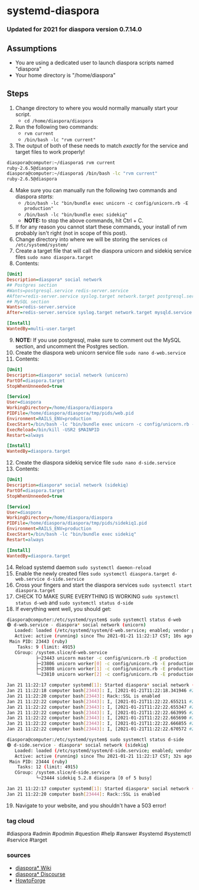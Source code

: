 # systemd-diaspora

### Updated for 2021 for diaspora version 0.7.14.0

## Assumptions

- You are using a dedicated user to launch diaspora scripts named "diaspora"
- Your home directory is "/home/diaspora"

## Steps

1. Change directory to where you would normally manually start your script. 
    - `cd /home/diaspora/diaspora`
2. Run the following two commands:
    - `rvm current`
    - `/bin/bash -lc "rvm current"`
3. The output of both of these needs to match _exactly_ for the service and target files to work properly!
```bash
diaspora@computer:~/diaspora$ rvm current
ruby-2.6.5@diaspora
diaspora@computer:~/diaspora$ /bin/bash -lc "rvm current"
ruby-2.6.5@diaspora
```
4. Make sure you can manually run the following two commands and diaspora _starts_:
    - `/bin/bash -lc "bin/bundle exec unicorn -c config/unicorn.rb -E production"`
    - `/bin/bash -lc "bin/bundle exec sidekiq"`
    - **NOTE:** to stop the above commands, hit Ctrl + C.
5. If for any reason you cannot start these commands, your install of rvm probably isn't right (not in scope of this post).
6. Change directory into where we will be storing the services `cd /etc/systemd/system/`
7. Create a target file that will call the diaspora unicorn and sidekiq service files `sudo nano diaspora.target`
8. Contents:
```ini
[Unit]
Description=diaspora* social network
## Postgres section
#Wants=postgresql.service redis-server.service
#After=redis-server.service syslog.target network.target postgresql.service
## MySQL section
Wants=redis-server.service
After=redis-server.service syslog.target network.target mysqld.service

[Install]
WantedBy=multi-user.target
```
9. **NOTE:** If you use postgresql, make sure to comment out the MySQL section, and uncomment the Postgres section.
10. Create the diaspora web unicorn service file `sudo nano d-web.service`
11. Contents:
```ini
[Unit]
Description=diaspora* social network (unicorn)
PartOf=diaspora.target
StopWhenUnneeded=true

[Service]
User=diaspora
WorkingDirectory=/home/diaspora/diaspora
PIDFile=/home/diaspora/diaspora/tmp/pids/web.pid
Environment=RAILS_ENV=production
ExecStart=/bin/bash -lc "bin/bundle exec unicorn -c config/unicorn.rb -E production"
ExecReload=/bin/kill -USR2 $MAINPID
Restart=always

[Install]
WantedBy=diaspora.target
```
12. Create the diaspora sidekiq service file `sudo nano d-side.service`
13. Contents:
```ini
[Unit]
Description=diaspora* social network (sidekiq)
PartOf=diaspora.target
StopWhenUnneeded=true

[Service]
User=diaspora
WorkingDirectory=/home/diaspora/diaspora
PIDFile=/home/diaspora/diaspora/tmp/pids/sidekiq1.pid
Environment=RAILS_ENV=production
ExecStart=/bin/bash -lc "bin/bundle exec sidekiq"
Restart=always

[Install]
WantedBy=diaspora.target
```
14. Reload systemd daemon `sudo systemctl daemon-reload`
15. Enable the newly created files `sudo systemctl diaspora.target d-web.service d-side.service`
16. Cross your fingers and start the diaspora services `sudo systemctl start diaspora.target`
17. CHECK TO MAKE SURE EVERYTHING IS WORKING `sudo systemctl status d-web` and `sudo systemctl status d-side`
18. If everything went well, you should get:
```bash
diaspora@computer:/etc/systemd/system$ sudo systemctl status d-web
🟢 d-web.service - diaspora* social network (unicorn)
   Loaded: loaded (/etc/systemd/system/d-web.service; enabled; vendor preset: enabled)
   Active: active (running) since Thu 2021-01-21 11:22:17 CST; 10s ago
 Main PID: 23443 (ruby)
    Tasks: 9 (limit: 4915)
   CGroup: /system.slice/d-web.service
           ├─23443 unicorn master -c config/unicorn.rb -E production
           ├─23806 unicorn worker[0] -c config/unicorn.rb -E production
           ├─23808 unicorn worker[1] -c config/unicorn.rb -E production
           └─23810 unicorn worker[2] -c config/unicorn.rb -E production

Jan 21 11:22:17 computer systemd[1]: Started diaspora* social network (unicorn).
Jan 21 11:22:18 computer bash[23443]: I, [2021-01-21T11:22:18.341946 #23443]  INFO -- : Refreshing Gem list
Jan 21 11:22:20 computer bash[23443]: Rack::SSL is enabled
Jan 21 11:22:22 computer bash[23443]: I, [2021-01-21T11:22:22.655211 #23443]  INFO -- : unlinking existing socket=/home/diaspora/diaspora/tmp/diaspora.sock
Jan 21 11:22:22 computer bash[23443]: I, [2021-01-21T11:22:22.655347 #23443]  INFO -- : listening on addr=/home/diaspora/diaspora/tmp/diaspora.sock fd=10
Jan 21 11:22:22 computer bash[23443]: I, [2021-01-21T11:22:22.663995 #23806]  INFO -- : worker=0 ready
Jan 21 11:22:22 computer bash[23443]: I, [2021-01-21T11:22:22.665690 #23443]  INFO -- : master process ready
Jan 21 11:22:22 computer bash[23443]: I, [2021-01-21T11:22:22.666855 #23808]  INFO -- : worker=1 ready
Jan 21 11:22:22 computer bash[23443]: I, [2021-01-21T11:22:22.670572 #23810]  INFO -- : worker=2 ready

diaspora@computer:/etc/systemd/system$ sudo systemctl status d-side
🟢 d-side.service - diaspora* social network (sidekiq)
   Loaded: loaded (/etc/systemd/system/d-side.service; enabled; vendor preset: enabled)
   Active: active (running) since Thu 2021-01-21 11:22:17 CST; 32s ago
 Main PID: 23444 (ruby)
    Tasks: 12 (limit: 4915)
   CGroup: /system.slice/d-side.service
           └─23444 sidekiq 5.2.8 diaspora [0 of 5 busy]

Jan 21 11:22:17 computer systemd[1]: Started diaspora* social network (sidekiq).
Jan 21 11:22:20 computer bash[23444]: Rack::SSL is enabled
```
19. Navigate to your website, and you shouldn't have a 503 error!

### tag cloud

#diaspora #admin #podmin #question #help #answer #systemd #systemctl #service #target

### sources
- [diaspora* Wiki](https://wiki.diasporafoundation.org/Alternative_startup_methods)
- [diaspora* Discourse](https://discourse.diasporafoundation.org/t/pid-file-could-not-be-created/1640)
- [HowtoForge](https://www.howtoforge.com/how-to-install-diaspora-decentralized-social-media-on-debian-10/)
